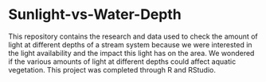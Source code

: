 # Sunlight-vs-Water-Depth
This repository contains the research and data used to check the amount of light at different depths of a stream system because we were interested in the light availability and the impact this light has on the area. We wondered if the various amounts of light at different depths could affect aquatic vegetation. 
This project was completed through R and RStudio.
